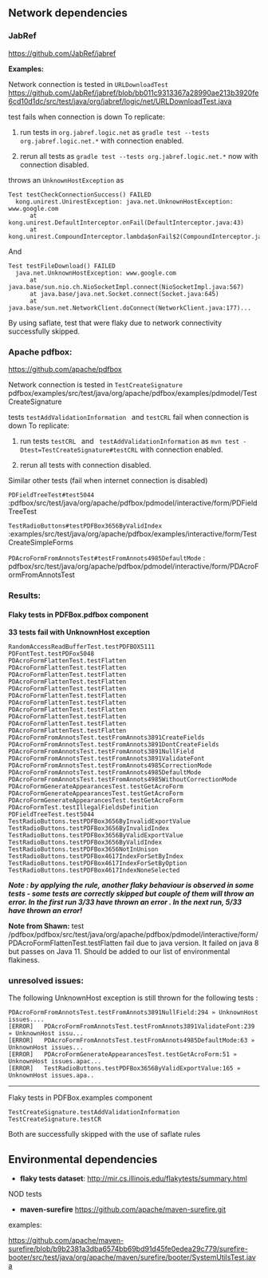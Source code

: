 
## Network dependencies

### JabRef 
https://github.com/JabRef/jabref


**Examples:**

Network connection is tested in `URLDownloadTest`
https://github.com/JabRef/jabref/blob/bb011c9313367a28990ae213b3920fe6cd10d1dc/src/test/java/org/jabref/logic/net/URLDownloadTest.java

test fails when connection is down
To replicate:

1. run tests in `org.jabref.logic.net` as `gradle test --tests org.jabref.logic.net.*` with connection enabled.

2. rerun all tests as `gradle test --tests org.jabref.logic.net.*` now with connection disabled.

throws an `UnknownHostException` as

```
Test testCheckConnectionSuccess() FAILED
  kong.unirest.UnirestException: java.net.UnknownHostException: www.google.com
      at kong.unirest.DefaultInterceptor.onFail(DefaultInterceptor.java:43)
      at kong.unirest.CompoundInterceptor.lambda$onFail$2(CompoundInterceptor.java:54).. 
```
      
And

```
Test testFileDownload() FAILED
  java.net.UnknownHostException: www.google.com
      at java.base/sun.nio.ch.NioSocketImpl.connect(NioSocketImpl.java:567)
      at java.base/java.net.Socket.connect(Socket.java:645)
      at java.base/sun.net.NetworkClient.doConnect(NetworkClient.java:177)...
```

By using saflate, test that were flaky due to network connectivity successfully skipped.


### Apache pdfbox: 
https://github.com/apache/pdfbox 

Network connection is tested in `TestCreateSignature`
pdfbox/examples/src/test/java/org/apache/pdfbox/examples/pdmodel/TestCreateSignature

tests `testAddValidationInformation ` and `testCRL` fail when connection is down
To replicate:
1. run tests  `testCRL ` and ` testAddValidationInformation` as ` mvn test -Dtest=TestCreateSignature#testCRL `
with connection enabled.

2. rerun all tests with connection disabled.



Similar other tests (fail when internet connection is disabled)

`PDFieldTreeTest#test5044` :pdfbox/src/test/java/org/apache/pdfbox/pdmodel/interactive/form/PDFieldTreeTest

`TestRadioButtons#testPDFBox3656ByValidIndex` :examples/src/test/java/org/apache/pdfbox/examples/interactive/form/TestCreateSimpleForms


`PDAcroFormFromAnnotsTest#testFromAnnots4985DefaultMode` : pdfbox/src/test/java/org/apache/pdfbox/pdmodel/interactive/form/PDAcroFormFromAnnotsTest




### Results:


#### Flaky tests in PDFBox.pdfbox component

**33 tests fail with  UnknownHost exception**

```
RandomAccessReadBufferTest.testPDFBOX5111
PDFontTest.testPDFox5048
PDAcroFormFlattenTest.testFlatten
PDAcroFormFlattenTest.testFlatten
PDAcroFormFlattenTest.testFlatten
PDAcroFormFlattenTest.testFlatten
PDAcroFormFlattenTest.testFlatten
PDAcroFormFlattenTest.testFlatten
PDAcroFormFlattenTest.testFlatten
PDAcroFormFlattenTest.testFlatten
PDAcroFormFlattenTest.testFlatten
PDAcroFormFlattenTest.testFlatten
PDAcroFormFlattenTest.testFlatten
PDAcroFormFromAnnotsTest.testFromAnnots3891CreateFields
PDAcroFormFromAnnotsTest.testFromAnnots3891DontCreateFields
PDAcroFormFromAnnotsTest.testFromAnnots3891NullField
PDAcroFormFromAnnotsTest.testFromAnnots3891ValidateFont
PDAcroFormFromAnnotsTest.testFromAnnots4985CorrectionMode
PDAcroFormFromAnnotsTest.testFromAnnots4985DefaultMode
PDAcroFormFromAnnotsTest.testFromAnnots4985WithoutCorrectionMode
PDAcroFormGenerateAppearancesTest.testGetAcroForm
PDAcroFormGenerateAppearancesTest.testGetAcroForm
PDAcroFormGenerateAppearancesTest.testGetAcroForm
PDAcroFormTest.testIllegalFieldsDefinition
PDFieldTreeTest.test5044
TestRadioButtons.testPDFBox3656ByInvalidExportValue
TestRadioButtons.testPDFBox3656ByInvalidIndex
TestRadioButtons.testPDFBox3656ByValidExportValue
TestRadioButtons.testPDFBox3656ByValidIndex
TestRadioButtons.testPDFBox3656NotInUnison
TestRadioButtons.testPDFBox4617IndexForSetByIndex
TestRadioButtons.testPDFBox4617IndexForSetByOption
TestRadioButtons.testPDFBox4617IndexNoneSelected
```


***Note : by applying the rule,  another flaky behaviour is observed in some tests - some tests are correctly skipped but couple of them will throw an error. In the first run 3/33 have thrown an error . In the next run, 5/33 have thrown an error!***

**Note from Shawn:** test /pdfbox/pdfbox/src/test/java/org/apache/pdfbox/pdmodel/interactive/form/PDAcroFormFlattenTest.testFlatten fail due to java version. It failed on java 8 but passes on Java 11. Should be added to our list of environmental flakiness.



### unresolved issues:
The following UnknownHost exception is still thrown for the following tests :

```
PDAcroFormFromAnnotsTest.testFromAnnots3891NullField:294 » UnknownHost issues....
[ERROR]   PDAcroFormFromAnnotsTest.testFromAnnots3891ValidateFont:239 » UnknownHost issu...
[ERROR]   PDAcroFormFromAnnotsTest.testFromAnnots4985DefaultMode:63 » UnknownHost issues...
[ERROR]   PDAcroFormGenerateAppearancesTest.testGetAcroForm:51 » UnknownHost issues.apac...
[ERROR]   TestRadioButtons.testPDFBox3656ByValidExportValue:165 » UnknownHost issues.apa..
```
------------------------------------------------

Flaky tests in PDFBox.examples component

```
TestCreateSignature.testAddValidationInformation
TestCreateSignature.testCR
```

Both are successfully skipped with the use of saflate rules



## Environmental dependencies

- **flaky tests dataset**: http://mir.cs.illinois.edu/flakytests/summary.html

NOD tests

- **maven-surefire** https://github.com/apache/maven-surefire.git

examples:

https://github.com/apache/maven-surefire/blob/b9b2381a3dba6574bb69bd91d45fe0edea29c779/surefire-booter/src/test/java/org/apache/maven/surefire/booter/SystemUtilsTest.java
